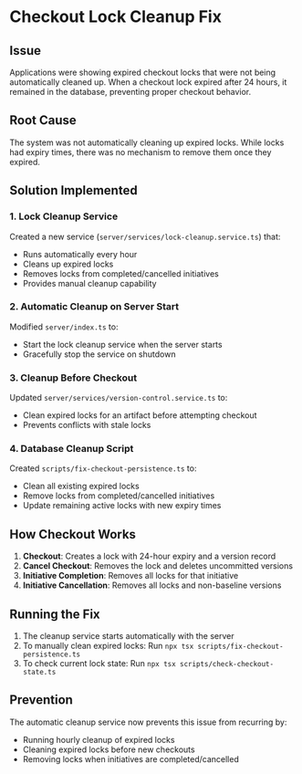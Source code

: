 # Checkout Lock Cleanup Fix

## Issue
Applications were showing expired checkout locks that were not being automatically cleaned up. When a checkout lock expired after 24 hours, it remained in the database, preventing proper checkout behavior.

## Root Cause
The system was not automatically cleaning up expired locks. While locks had expiry times, there was no mechanism to remove them once they expired.

## Solution Implemented

### 1. Lock Cleanup Service
Created a new service (`server/services/lock-cleanup.service.ts`) that:
- Runs automatically every hour
- Cleans up expired locks
- Removes locks from completed/cancelled initiatives
- Provides manual cleanup capability

### 2. Automatic Cleanup on Server Start
Modified `server/index.ts` to:
- Start the lock cleanup service when the server starts
- Gracefully stop the service on shutdown

### 3. Cleanup Before Checkout
Updated `server/services/version-control.service.ts` to:
- Clean expired locks for an artifact before attempting checkout
- Prevents conflicts with stale locks

### 4. Database Cleanup Script
Created `scripts/fix-checkout-persistence.ts` to:
- Clean all existing expired locks
- Remove locks from completed/cancelled initiatives
- Update remaining active locks with new expiry times

## How Checkout Works

1. **Checkout**: Creates a lock with 24-hour expiry and a version record
2. **Cancel Checkout**: Removes the lock and deletes uncommitted versions
3. **Initiative Completion**: Removes all locks for that initiative
4. **Initiative Cancellation**: Removes all locks and non-baseline versions

## Running the Fix

1. The cleanup service starts automatically with the server
2. To manually clean expired locks: Run `npx tsx scripts/fix-checkout-persistence.ts`
3. To check current lock state: Run `npx tsx scripts/check-checkout-state.ts`

## Prevention
The automatic cleanup service now prevents this issue from recurring by:
- Running hourly cleanup of expired locks
- Cleaning expired locks before new checkouts
- Removing locks when initiatives are completed/cancelled